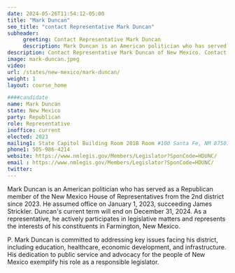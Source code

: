 ```yaml
---
date: 2024-05-26T11:54:12-05:00
title: "Mark Duncan"
seo_title: "contact Representative Mark Duncan"
subheader:
     greeting: Contact Representative Mark Duncan
     description: Mark Duncan is an American politician who has served as a Republican member of the New Mexico House of Representatives from the 2nd district since 2023.
description: Contact Representative Mark Duncan of New Mexico. Contact information for Mark Duncan includes email address, phone number, and mailing address.
image: mark-duncan.jpeg
video:
url: /states/new-mexico/mark-duncan/
weight: 1
layout: course_home

####candidate
name: Mark Duncan
state: New Mexico
party: Republican
role: Representative
inoffice: current
elected: 2023
mailing1: State Capitol Building Room 201B Room #100 Santa Fe, NM 87501
phone1: 505-986-4214
website: https://www.nmlegis.gov/Members/Legislator?SponCode=HDUNC/
email : https://www.nmlegis.gov/Members/Legislator?SponCode=HDUNC/
twitter: 
---
```

Mark Duncan is an American politician who has served as a Republican member of the New Mexico House of Representatives from the 2nd district since 2023. He assumed office on January 1, 2023, succeeding James Strickler. Duncan's current term will end on December 31, 2024. As a representative, he actively participates in legislative matters and represents the interests of his constituents in Farmington, New Mexico.

P. Mark Duncan is committed to addressing key issues facing his district, including education, healthcare, economic development, and infrastructure. His dedication to public service and advocacy for the people of New Mexico exemplify his role as a responsible legislator.
